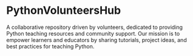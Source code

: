 # PythonVolunteersHub
A collaborative repository driven by volunteers, dedicated to providing Python teaching resources and community support. Our mission is to empower learners and educators by sharing tutorials, project ideas, and best practices for teaching Python.
